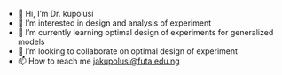 - 👋 Hi, I’m Dr. kupolusi
- 👀 I’m interested in design and analysis of experiment 
- 🌱 I’m currently learning optimal design of experiments for generalized models
- 💞️ I’m looking to collaborate on optimal design of experiment 
- 📫 How to reach me jakupolusi@futa.edu.ng 

<!---
jkupolusi/jkupolusi is a ✨ special ✨ repository because its `README.md` (this file) appears on your GitHub profile.
You can click the Preview link to take a look at your changes.
--->

